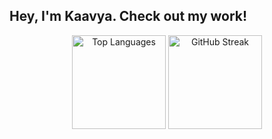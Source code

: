 ## Hey, I'm Kaavya. Check out my work!

<!--
**k-jethwa/k-jethwa** is a ✨ _special_ ✨ repository because its `README.md` (this file) appears on your GitHub profile.

Here are some ideas to get you started:

- 🔭 I’m currently working on ...
- 🌱 I’m currently learning ...
- 👯 I’m looking to collaborate on ...
- 🤔 I’m looking for help with ...
- 💬 Ask me about ...
- 📫 How to reach me: ...
- 😄 Pronouns: ...
- ⚡ Fun fact: ...
-->


<p align="center">
  <img src="https://github-readme-stats.vercel.app/api/top-langs?username=k-jethwa&layout=compact&theme=catppuccin_latte&card_width=400" alt="Top Languages" height="150"/>
  <img src="https://github-readme-streak-stats.herokuapp.com?user=k-jethwa&theme=catppuccin_latte" alt="GitHub Streak" height="150"/>
</p>
